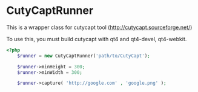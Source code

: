 CutyCaptRunner
===============

This is a wrapper class for cutycapt tool (http://cutycapt.sourceforge.net/)

To use this, you must build cutycapt with qt4 and qt4-devel, qt4-webkit.

```php
<?php
    $runner = new CutyCaptRunner('path/to/CutyCapt');

    $runner->minHeight = 300;
    $runner->minWidth = 300;

    $runner->capture( 'http://google.com' , 'google.png' );
```
